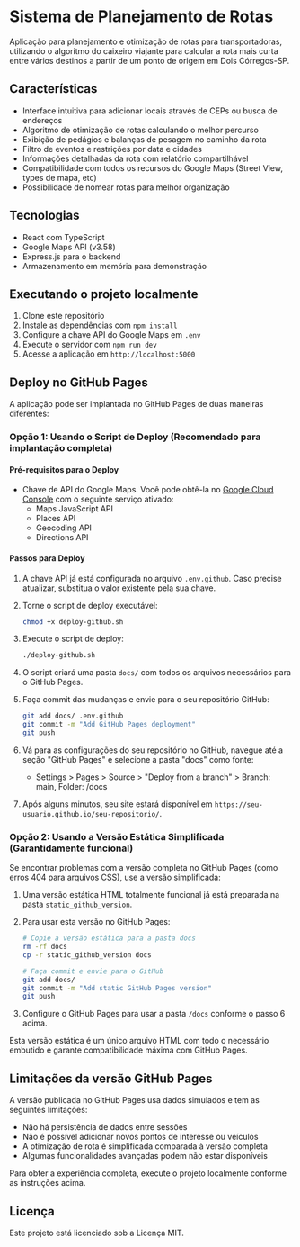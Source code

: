 # Sistema de Planejamento de Rotas

Aplicação para planejamento e otimização de rotas para transportadoras, utilizando o algoritmo do caixeiro viajante para calcular a rota mais curta entre vários destinos a partir de um ponto de origem em Dois Córregos-SP.

## Características

- Interface intuitiva para adicionar locais através de CEPs ou busca de endereços
- Algoritmo de otimização de rotas calculando o melhor percurso
- Exibição de pedágios e balanças de pesagem no caminho da rota
- Filtro de eventos e restrições por data e cidades
- Informações detalhadas da rota com relatório compartilhável
- Compatibilidade com todos os recursos do Google Maps (Street View, types de mapa, etc)
- Possibilidade de nomear rotas para melhor organização

## Tecnologias

- React com TypeScript
- Google Maps API (v3.58)
- Express.js para o backend
- Armazenamento em memória para demonstração

## Executando o projeto localmente

1. Clone este repositório
2. Instale as dependências com `npm install`
3. Configure a chave API do Google Maps em `.env`
4. Execute o servidor com `npm run dev`
5. Acesse a aplicação em `http://localhost:5000`

## Deploy no GitHub Pages

A aplicação pode ser implantada no GitHub Pages de duas maneiras diferentes:

### Opção 1: Usando o Script de Deploy (Recomendado para implantação completa)

#### Pré-requisitos para o Deploy

- Chave de API do Google Maps. Você pode obtê-la no [Google Cloud Console](https://console.cloud.google.com/) com o seguinte serviço ativado:
  - Maps JavaScript API
  - Places API
  - Geocoding API
  - Directions API

#### Passos para Deploy

1. A chave API já está configurada no arquivo `.env.github`. Caso precise atualizar, substitua o valor existente pela sua chave.

2. Torne o script de deploy executável:
   ```bash
   chmod +x deploy-github.sh
   ```

3. Execute o script de deploy:
   ```bash
   ./deploy-github.sh
   ```

4. O script criará uma pasta `docs/` com todos os arquivos necessários para o GitHub Pages.

5. Faça commit das mudanças e envie para o seu repositório GitHub:
   ```bash
   git add docs/ .env.github
   git commit -m "Add GitHub Pages deployment"
   git push
   ```

6. Vá para as configurações do seu repositório no GitHub, navegue até a seção "GitHub Pages" e selecione a pasta "docs" como fonte:
   - Settings > Pages > Source > "Deploy from a branch" > Branch: main, Folder: /docs

7. Após alguns minutos, seu site estará disponível em `https://seu-usuario.github.io/seu-repositorio/`.

### Opção 2: Usando a Versão Estática Simplificada (Garantidamente funcional)

Se encontrar problemas com a versão completa no GitHub Pages (como erros 404 para arquivos CSS), use a versão simplificada:

1. Uma versão estática HTML totalmente funcional já está preparada na pasta `static_github_version`.

2. Para usar esta versão no GitHub Pages:
   ```bash
   # Copie a versão estática para a pasta docs
   rm -rf docs
   cp -r static_github_version docs
   
   # Faça commit e envie para o GitHub
   git add docs/
   git commit -m "Add static GitHub Pages version"
   git push
   ```

3. Configure o GitHub Pages para usar a pasta `/docs` conforme o passo 6 acima.

Esta versão estática é um único arquivo HTML com todo o necessário embutido e garante compatibilidade máxima com GitHub Pages.

## Limitações da versão GitHub Pages

A versão publicada no GitHub Pages usa dados simulados e tem as seguintes limitações:

- Não há persistência de dados entre sessões
- Não é possível adicionar novos pontos de interesse ou veículos
- A otimização de rota é simplificada comparada à versão completa
- Algumas funcionalidades avançadas podem não estar disponíveis

Para obter a experiência completa, execute o projeto localmente conforme as instruções acima.

## Licença

Este projeto está licenciado sob a Licença MIT.